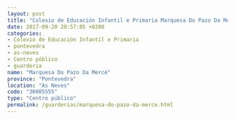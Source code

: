 ```yaml
---
layout: post
title: "Colexio de Educación Infantil e Primaria Marquesa Do Pazo Da Mercé"
date: 2017-09-20 20:57:05 +0200
categories:
- Colexio de Educación Infantil e Primaria
- pontevedra
- as-neves
- Centro público
- guarderia
name: "Marquesa Do Pazo Da Mercé"
province: "Pontevedra"
location: "As Neves"
code: "36005555"
type: "Centro público"
permalink: /guarderias/marquesa-do-pazo-da-merce.html
---
```

